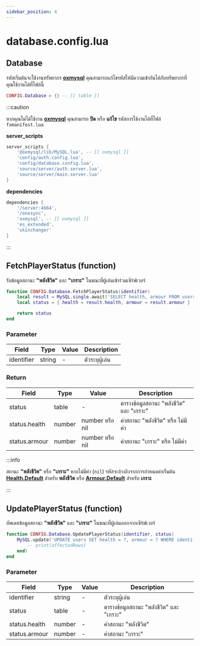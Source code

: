 ```yaml
---
sidebar_position: 4
---
```


# database.config.lua

## Database

รหัสเริ่มต้นจะใช้งานทรัพยากร **[oxmysql](https://github.com/overextended/oxmysql)** คุณสามารถแก้ไขรหัสให้มีความเข้ากันได้กับทรัพยากรที่คุณใช้งานได้ที่ไฟล์นี้

```lua
CONFIG.Database = {} -- [[ table ]]
```

:::caution

หากคุณไม่ได้ใช้งาน **[oxmysql](https://github.com/overextended/oxmysql)** คุณสามารถ **ปิด** หรือ **แก้ไข** รหัสการใช้งานได้ที่ไฟล์ `fxmanifest.lua`<br/>

**server_scripts**

```lua
server_scripts {
    '@oxmysql/lib/MySQL.lua', -- [[ oxmysql ]]
    'config/auth.config.lua',
    'config/database.config.lua',
    'source/server/auth.server.lua',
    'source/server/main.server.lua'
}
```

**dependencies**

```lua
dependencies {
    '/server:4664',
    '/onesync',
    'oxmysql', -- [[ oxmysql ]]
    'es_extended',
    'skinchanger'
}
```
:::

## FetchPlayerStatus (function)

รับข้อมูลสถานะ **"พลังชีวิต"** และ **"เกราะ"** ในขณะที่ผู้เล่นเข้าร่วมเซิร์ฟเวอร์

```lua
function CONFIG.Database.FetchPlayerStatus(identifier)
    local result = MySQL.single.await('SELECT health, armour FROM users WHERE identifier = ?', { identifier })
    local status = { health = result.health, armour = result.armour }

    return status
end
```

### Parameter

| Field                        | Type               | Value              | Description                                                
|------------------------------|--------------------|--------------------|--------------------------------------------------
| identifier                   | string             | -                  | ตัวระบุผู้เล่น

### Return

| Field                        | Type               | Value              | Description                                                
|------------------------------|--------------------|--------------------|--------------------------------------------------
| status                       | table              | -                  | ตารางข้อมูลสถานะ "พลังชีวิต" และ "เกราะ"
| status.health                | number             | number หรือ nil     | ค่าสถานะ "พลังชีวิต" หรือ ไม่มีค่า
| status.armour                | number             | number หรือ nil     | ค่าสถานะ "เกราะ" หรือ ไม่มีค่า

:::info

สถานะ **"พลังชีวิต"** หรือ **"เกราะ"** หากไม่มีค่า (`nil`) รหัสจะอ้างอิงจากการกำหนดค่าเริ่มต้น **[Health.Default](./client#healthdefault)** สำหรับ **พลังชีวิต** หรือ **[Armour.Default](./client#armourdefault)** สำหรับ **เกราะ**

:::

## UpdatePlayerStatus (function)

อัพเดทข้อมูลสถานะ **"พลังชีวิต"** และ **"เกราะ"** ในขณะที่ผู้เล่นออกจากเซิร์ฟเวอร์

```lua
function CONFIG.Database.UpdatePlayerStatus(identifier, status)
    MySQL.update('UPDATE users SET health = ?, armour = ? WHERE identifier = ?', { status.health, status.armour, identifier }, function(affectedRows)
        -- print(affectedRows)
    end)
end
```

### Parameter

| Field                        | Type               | Value              | Description                                                
|------------------------------|--------------------|--------------------|--------------------------------------------------
| identifier                   | string             | -                  | ตัวระบุผู้เล่น
| status                       | table              | -                  | ตารางข้อมูลสถานะ "พลังชีวิต" และ "เกราะ"
| status.health                | number             | -                  | ค่าสถานะ "พลังชีวิต"
| status.armour                | number             | -                  | ค่าสถานะ "เกราะ"
